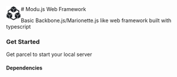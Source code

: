 <img align="left" width="40" height="40" src="https://github.com/diegodominguez3/Modujs-Web-Framework/blob/master/src/modu-icon.svg" alt="icon"/>
# Modu.js Web Framework 


Basic Backbone.js/Marionette.js like web framework built with typescript

### Get Started

Get parcel to start your local server

#### Dependencies
